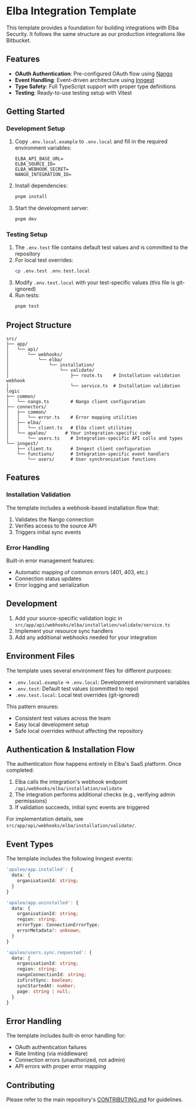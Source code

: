 # Elba Integration Template

This template provides a foundation for building integrations with Elba Security. It follows the same structure as our production integrations like Bitbucket.

## Features

- **OAuth Authentication**: Pre-configured OAuth flow using [Nango](https://nango.dev/)
- **Event Handling**: Event-driven architecture using [Inngest](https://www.inngest.com/)
- **Type Safety**: Full TypeScript support with proper type definitions
- **Testing**: Ready-to-use testing setup with Vitest

## Getting Started

### Development Setup

1. Copy `.env.local.example` to `.env.local` and fill in the required environment variables:

   ```
   ELBA_API_BASE_URL=
   ELBA_SOURCE_ID=
   ELBA_WEBHOOK_SECRET=
   NANGO_INTEGRATION_ID=
   ```

2. Install dependencies:

   ```bash
   pnpm install
   ```

3. Start the development server:
   ```bash
   pnpm dev
   ```

### Testing Setup

1. The `.env.test` file contains default test values and is committed to the repository
2. For local test overrides:
   ```bash
   cp .env.test .env.test.local
   ```
3. Modify `.env.test.local` with your test-specific values (this file is git-ignored)
4. Run tests:
   ```bash
   pnpm test
   ```

## Project Structure

```
src/
├── app/
│   └── api/
│       └── webhooks/
│           └── elba/
│               └── installation/
│                   └── validate/
│                       ├── route.ts    # Installation validation webhook
│                       └── service.ts  # Installation validation logic
├── common/
│   └── nango.ts        # Nango client configuration
├── connectors/
│   ├── common/
│   │   └── error.ts    # Error mapping utilities
│   ├── elba/
│   │   └── client.ts   # Elba client utilities
│   └── apaleo/       # Your integration-specific code
│       └── users.ts    # Integration-specific API calls and types
└── inngest/
    ├── client.ts       # Inngest client configuration
    └── functions/      # Integration-specific event handlers
        └── users/      # User synchronization functions
```

## Features

### Installation Validation

The template includes a webhook-based installation flow that:

1. Validates the Nango connection
2. Verifies access to the source API
3. Triggers initial sync events

### Error Handling

Built-in error management features:

- Automatic mapping of common errors (401, 403, etc.)
- Connection status updates
- Error logging and serialization

## Development

1. Add your source-specific validation logic in `src/app/api/webhooks/elba/installation/validate/service.ts`
2. Implement your resource sync handlers
3. Add any additional webhooks needed for your integration

## Environment Files

The template uses several environment files for different purposes:

- `.env.local.example` → `.env.local`: Development environment variables
- `.env.test`: Default test values (committed to repo)
- `.env.test.local`: Local test overrides (git-ignored)

This pattern ensures:

- Consistent test values across the team
- Easy local development setup
- Safe local overrides without affecting the repository

## Authentication & Installation Flow

The authentication flow happens entirely in Elba's SaaS platform. Once completed:

1. Elba calls the integration's webhook endpoint `/api/webhooks/elba/installation/validate`
2. The integration performs additional checks (e.g., verifying admin permissions)
3. If validation succeeds, initial sync events are triggered

For implementation details, see `src/app/api/webhooks/elba/installation/validate/`.

## Event Types

The template includes the following Inngest events:

```typescript
'apaleo/app.installed': {
  data: {
    organisationId: string;
  }
}

'apaleo/app.uninstalled': {
  data: {
    organisationId: string;
    region: string;
    errorType: ConnectionErrorType;
    errorMetadata?: unknown;
  }
}

'apaleo/users.sync.requested': {
  data: {
    organisationId: string;
    region: string;
    nangoConnectionId: string;
    isFirstSync: boolean;
    syncStartedAt: number;
    page: string | null;
  }
}
```

## Error Handling

The template includes built-in error handling for:

- OAuth authentication failures
- Rate limiting (via middleware)
- Connection errors (unauthorized, not admin)
- API errors with proper error mapping

## Contributing

Please refer to the main repository's [CONTRIBUTING.md](../../CONTRIBUTING.md) for guidelines.

